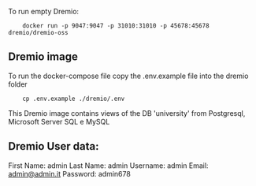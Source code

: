 
To run empty Dremio:
```
    docker run -p 9047:9047 -p 31010:31010 -p 45678:45678 dremio/dremio-oss
```

## Dremio image

To run the docker-compose file copy the .env.example file into the dremio folder
```
    cp .env.example ./dremio/.env
```

This Dremio image contains views of the DB 'university' from Postgresql, Microsoft Server SQL e MySQL

## Dremio User data:
First Name: admin
Last Name: admin
Username: admin
Email: admin@admin.it
Password: admin678